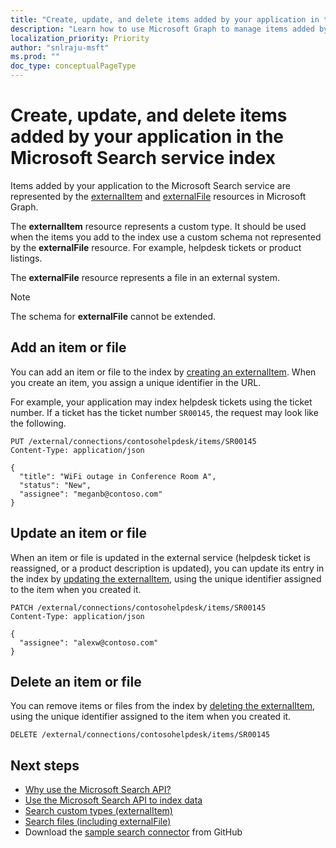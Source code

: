 ```yaml
---
title: "Create, update, and delete items added by your application in the Microsoft Search service index"
description: "Learn how to use Microsoft Graph to manage items added by your application to the Microsoft Search service"
localization_priority: Priority
author: "snlraju-msft"
ms.prod: ""
doc_type: conceptualPageType
---
```


# Create, update, and delete items added by your application in the Microsoft Search service index

Items added by your application to the Microsoft Search service are represented by the [externalItem](/graph/api/resources/externalitem?view=graph-rest-beta) and [externalFile](/graph/api/resources/externalfile?view=graph-rest-beta) resources in Microsoft Graph.

The **externalItem** resource represents a custom type. It should be used when the items you add to the index use a custom schema not represented by the **externalFile** resource. For example, helpdesk tickets or product listings.

The **externalFile** resource represents a file in an external system.

> [!NOTE]
> The schema for **externalFile** cannot be extended.

## Add an item or file

You can add an item or file to the index by [creating an externalItem](/graph/api/externalconnection-put-items?view=graph-rest-beta). When you create an item, you assign a unique identifier in the URL.

For example, your application may index helpdesk tickets using the ticket number. If a ticket has the ticket number `SR00145`, the request may look like the following.

```http
PUT /external/connections/contosohelpdesk/items/SR00145
Content-Type: application/json

{
  "title": "WiFi outage in Conference Room A",
  "status": "New",
  "assignee": "meganb@contoso.com"
}
```

## Update an item or file

When an item or file is updated in the external service (helpdesk ticket is reassigned, or a product description is updated), you can update its entry in the index by [updating the externalItem](/graph/api/externalitem-update?view=graph-rest-beta), using the unique identifier assigned to the item when you created it.

```http
PATCH /external/connections/contosohelpdesk/items/SR00145
Content-Type: application/json

{
  "assignee": "alexw@contoso.com"
}
```

## Delete an item or file

You can remove items or files from the index by [deleting the externalItem](/graph/api/externalitem-delete?view=graph-rest-beta), using the unique identifier assigned to the item when you created it.

```http
DELETE /external/connections/contosohelpdesk/items/SR00145
```

## Next steps

- [Why use the Microsoft Search API?](search-concept-overview.md#why-use-the-microsoft-search-api)
- [Use the Microsoft Search API to index data](/graph/api/resources/indexing-api-overview?view=graph-rest-beta)
- [Search custom types (externalItem)](search-concept-custom-types.md)
- [Search files (including externalFile)](search-concept-files.md)
- Download the [sample search connector](https://github.com/microsoftgraph/msgraph-search-connector-sample) from GitHub
